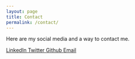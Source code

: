 ```yaml
---
layout: page
title: Contact
permalink: /contact/
---
```


Here are my social media and a way to contact me.

<!-- <span class="lin-icon-linkedin"></span>[Linkedin](https://www.linkedin.com/in/brandonho2000/) -->

<a href="https://www.linkedin.com/in/BrandonHo2000" rel="nofollow">
<span class="lin-icon-linkedin"></span> LinkedIn

<a href="https://twitter.com/BrandongelHo" rel="nofollow">
    <span class="lin-icon-twitter"></span> Twitter

<a href="https://github.com/BrandonGel" rel="nofollow">
    <span class="lin-icon-github"></span> Github

<a href="https://docs.google.com/forms/d/1pVnjKcmyfObroXrBsiLOIA2mVoX74mIjYXYyQ7LxroY/prefill" rel="nofollow">
    <span class="lin-icon-googleplus"></span> Email
    